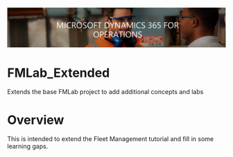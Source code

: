 ![Header](./src/D365Header.PNG)

# FMLab_Extended
Extends the base FMLab project to add additional concepts and labs

# Overview
This is intended to extend the Fleet Management tutorial and fill in some learning gaps. 

